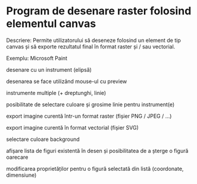 # Program de desenare raster folosind elementul canvas


Descriere: Permite utilizatorului să deseneze folosind un element de tip canvas și să exporte rezultatul final în format
raster și / sau vectorial.

Exemplu: Microsoft Paint

 desenare cu un instrument (elipsă)

 desenarea se face utilizând mouse-ul cu preview

 instrumente multiple (+ dreptunghi, linie)

 posibilitate de selectare culoare și grosime linie pentru instrument(e)

 export imagine curentă într-un format raster (fișier PNG / JPEG / …)

 export imagine curentă în format vectorial (fișier SVG)

 selectare culoare background

 afișare lista de figuri existentă în desen și posibilitatea de a șterge o figură oarecare

 modificarea proprietăților pentru o figură selectată din listă (coordonate, dimensiune)
